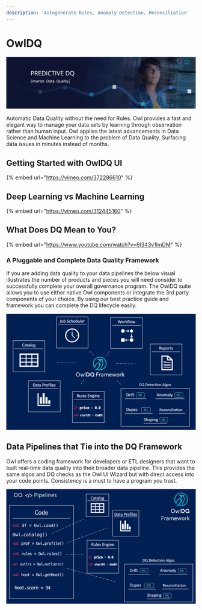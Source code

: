 ```yaml
---
description: 'Autogenerate Rules, Anomaly Detection, Reconciliation'
---
```


# OwlDQ

![](.gitbook/assets/screen-shot-2020-01-10-at-8.09.09-pm.png)

Automatic Data Quality without the need for Rules. Owl provides a fast and elegant way to manage your data sets by learning through observation rather than human input. Owl applies the latest advancements in Data Science and Machine Learning to the problem of Data Quality. Surfacing data issues in minutes instead of months.

## Getting Started with OwlDQ UI

{% embed url="https://vimeo.com/372286610" %}



## Deep Learning vs Machine Learning

{% embed url="https://vimeo.com/312445160" %}

## What Does DQ Mean to You?

{% embed url="https://www.youtube.com/watch?v=6I343v1lmDM" %}



### A Pluggable and Complete Data Quality Framework

If you are adding data quality to your data pipelines the below visual illustrates the number of products and pieces you will need consider to successfully complete your overall governance program.  The OwlDQ suite allows you to use either native Owl components or integrate the 3rd party components of your choice.  By using our best practice guide and framework you can complete the DQ lifecycle easily.

![](.gitbook/assets/owldq-framework.png)

## Data Pipelines that Tie into the DQ Framework

Owl offers a coding framework for developers or ETL designers that want to built real-time data quality into their broader data pipeline.  This provides the same algos and DQ checks as the Owl UI Wizard but with direct access into your code points.  Consistency is a must to have a program you trust.   

![](.gitbook/assets/owldq-framework-pipeline.png)

